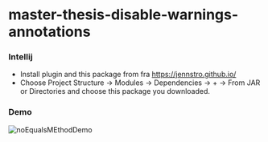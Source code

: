 # master-thesis-disable-warnings-annotations

### Intellij
*    Install plugin and this package from fra https://jennstro.github.io/
*    Choose Project Structure -> Modules -> Dependencies -> + -> From JAR or Directories and choose this package you downloaded.

### Demo
![noEqualsMEthodDemo](https://user-images.githubusercontent.com/48728008/148528930-d7e1669b-8e98-4a61-8609-cc7424eb1574.gif)
